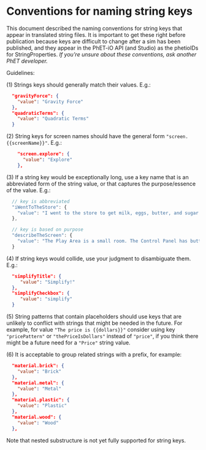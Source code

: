 # Conventions for naming string keys

This document described the naming conventions for string keys that appear in 
translated string files. It is important to get these right before publication 
because keys are difficult to change after a sim has been published, and they
appear in the PhET-iO API (and Studio) as the phetioIDs for StringProperties.
_If you're unsure about these conventions, ask another PhET developer._

Guidelines:

(1) Strings keys should generally match their values. E.g.:

```json
  "gravityForce": {
    "value": "Gravity Force"
  },
  "quadraticTerms": {
    "value": "Quadratic Terms"
  }
```

(2) String keys for screen names should have the general form `"screen.{{screenName}}"`. E.g.:

```json
    "screen.explore": {
      "value": "Explore"
    },
```

(3) If a string key would be exceptionally long, use a key name that is an abbreviated form of the string value, or
that captures the purpose/essence of the value. E.g.:

```js
  // key is abbreviated
  "iWentToTheStore": {
    "value": "I went to the store to get milk, eggs, butter, and sugar."
  },

  // key is based on purpose
  "describeTheScreen": {
    "value": "The Play Area is a small room. The Control Panel has buttons, a checkbox, and radio buttons to change conditions in the room."
  }
```

(4) If string keys would collide, use your judgment to disambiguate them. E.g.:

```json
  "simplifyTitle": {
     "value": "Simplify!"
  },
  "simplifyCheckbox": {
     "value": "simplify"
  }
```

(5) String patterns that contain placeholders should use keys that are unlikely to conflict with strings that might be needed
in the future. For example, for value `"The price is {{dollars}}"` consider using key `"pricePattern"` or `"thePriceIsDollars"`
instead of `"price"`, if you think there might be a future need for a `"Price"` string value.

(6) It is acceptable to group related strings with a prefix, for example:

```json
  "material.brick": {
    "value": "Brick"
  },
  "material.metal": {
    "value": "Metal"
  },
  "material.plastic": {
    "value": "Plastic"
  },
  "material.wood": {
    "value": "Wood"
  },
```

Note that nested substructure is not yet fully supported for string keys.
